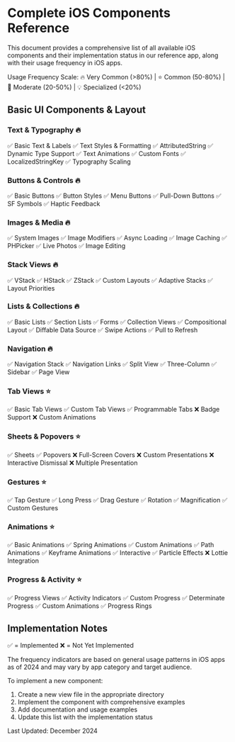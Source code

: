 # Complete iOS Components Reference

This document provides a comprehensive list of all available iOS components and their implementation status in our reference app, along with their usage frequency in iOS apps.

Usage Frequency Scale: 🔥 Very Common (>80%) | ⭐ Common (50-80%) | 📱 Moderate (20-50%) | 💡 Specialized (<20%)

## Basic UI Components & Layout

### Text & Typography 🔥
✅ Basic Text & Labels
✅ Text Styles & Formatting
✅ AttributedString
✅ Dynamic Type Support
✅ Text Animations
✅ Custom Fonts
✅ LocalizedStringKey
✅ Typography Scaling

### Buttons & Controls 🔥
✅ Basic Buttons
✅ Button Styles
✅ Menu Buttons
✅ Pull-Down Buttons
✅ SF Symbols
✅ Haptic Feedback

### Images & Media 🔥
✅ System Images
✅ Image Modifiers
✅ Async Loading
✅ Image Caching
✅ PHPicker
✅ Live Photos
✅ Image Editing

### Stack Views 🔥
✅ VStack
✅ HStack
✅ ZStack
✅ Custom Layouts
✅ Adaptive Stacks
✅ Layout Priorities

### Lists & Collections 🔥
✅ Basic Lists
✅ Section Lists
✅ Forms
✅ Collection Views
✅ Compositional Layout
✅ Diffable Data Source
✅ Swipe Actions
✅ Pull to Refresh

### Navigation 🔥
✅ Navigation Stack
✅ Navigation Links
✅ Split View
✅ Three-Column
✅ Sidebar
✅ Page View

### Tab Views ⭐
✅ Basic Tab Views
✅ Custom Tab Views
✅ Programmable Tabs
❌ Badge Support
❌ Custom Animations

### Sheets & Popovers ⭐
✅ Sheets
✅ Popovers
❌ Full-Screen Covers
❌ Custom Presentations
❌ Interactive Dismissal
❌ Multiple Presentation

### Gestures ⭐
✅ Tap Gesture
✅ Long Press
✅ Drag Gesture
✅ Rotation
✅ Magnification
✅ Custom Gestures

### Animations ⭐
✅ Basic Animations
✅ Spring Animations
✅ Custom Animations
✅ Path Animations
✅ Keyframe Animations
✅ Interactive
✅ Particle Effects
❌ Lottie Integration

### Progress & Activity ⭐
✅ Progress Views
✅ Activity Indicators
✅ Custom Progress
✅ Determinate Progress
✅ Custom Animations
✅ Progress Rings

## Implementation Notes

✅ = Implemented
❌ = Not Yet Implemented

The frequency indicators are based on general usage patterns in iOS apps as of 2024 and may vary by app category and target audience.

To implement a new component:
1. Create a new view file in the appropriate directory
2. Implement the component with comprehensive examples
3. Add documentation and usage examples
4. Update this list with the implementation status

Last Updated: December 2024